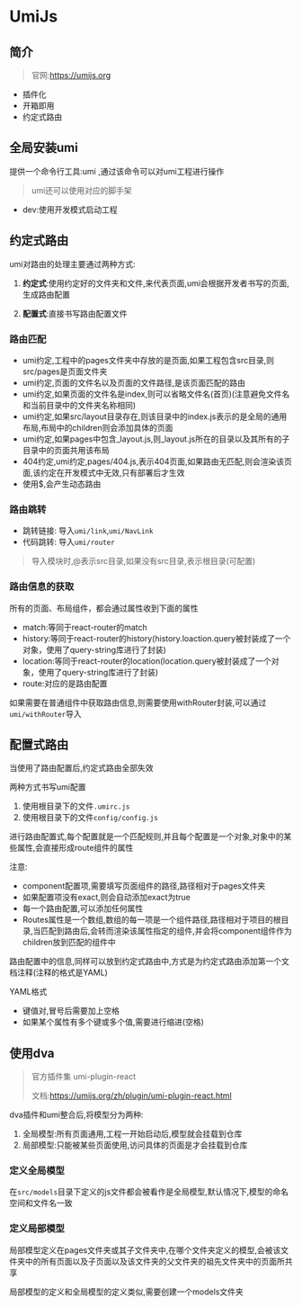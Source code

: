 # UmiJs 

## 简介

> 官网:<https://umijs.org>

- 插件化
- 开箱即用
- 约定式路由

## 全局安装umi

提供一个命令行工具:umi ,通过该命令可以对umi工程进行操作

> umi还可以使用对应的脚手架

- dev:使用开发模式启动工程

## 约定式路由

umi对路由的处理主要通过两种方式:

1. **约定式**:使用约定好的文件夹和文件,来代表页面,umi会根据开发者书写的页面,生成路由配置

2. **配置式**:直接书写路由配置文件


### 路由匹配

- umi约定,工程中的pages文件夹中存放的是页面,如果工程包含src目录,则src/pages是页面文件夹
- umi约定,页面的文件名以及页面的文件路径,是该页面匹配的路由
- umi约定,如果页面的文件名是index,则可以省略文件名(首页)(注意避免文件名和当前目录中的文件夹名称相同)
- umi约定,如果src/layout目录存在,则该目录中的index.js表示的是全局的通用布局,布局中的children则会添加具体的页面
- umi约定,如果pages中包含_layout.js,则_layout.js所在的目录以及其所有的子目录中的页面共用该布局
- 404约定,umi约定,pages/404.js,表示404页面,如果路由无匹配,则会渲染该页面,该约定在开发模式中无效,只有部署后才生效
- 使用$,会产生动态路由

### 路由跳转

- 跳转链接: 导入```umi/link```,```umi/NavLink```
- 代码跳转: 导入```umi/router```

> 导入模块时,@表示src目录,如果没有src目录,表示根目录(可配置)

### 路由信息的获取

所有的页面、布局组件，都会通过属性收到下面的属性

- match:等同于react-router的match
- history:等同于react-router的history(history.loaction.query被封装成了一个对象，使用了query-string库进行了封装)
- location:等同于react-router的location(location.query被封装成了一个对象，使用了query-string库进行了封装)
- route:对应的是路由配置
  
如果需要在普通组件中获取路由信息,则需要使用withRouter封装,可以通过```umi/withRouter```导入

## 配置式路由

当使用了路由配置后,约定式路由全部失效

两种方式书写umi配置

1. 使用根目录下的文件```.umirc.js```
2. 使用根目录下的文件```config/config.js```

进行路由配置式,每个配置就是一个匹配规则,并且每个配置是一个对象,对象中的某些属性,会直接形成route组件的属性

注意:

- component配置项,需要填写页面组件的路径,路径相对于pages文件夹
- 如果配置项没有exact,则会自动添加exact为true
- 每一个路由配置,可以添加任何属性
- Routes属性是一个数组,数组的每一项是一个组件路径,路径相对于项目的根目录,当匹配到路由后,会转而渲染该属性指定的组件,并会将component组件作为children放到匹配的组件中

路由配置中的信息,同样可以放到约定式路由中,方式是为约定式路由添加第一个文档注释(注释的格式是YAML)

YAML格式

- 键值对,冒号后需要加上空格
- 如果某个属性有多个键或多个值,需要进行缩进(空格)

## 使用dva

> 官方插件集 umi-plugin-react
>
> 文档:<https://umijs.org/zh/plugin/umi-plugin-react.html>

dva插件和umi整合后,将模型分为两种:

1. 全局模型:所有页面通用,工程一开始启动后,模型就会挂载到仓库
2. 局部模型:只能被某些页面使用,访问具体的页面是才会挂载到仓库

### 定义全局模型

在```src/models```目录下定义的js文件都会被看作是全局模型,默认情况下,模型的命名空间和文件名一致

### 定义局部模型

局部模型定义在pages文件夹或其子文件夹中,在哪个文件夹定义的模型,会被该文件夹中的所有页面以及子页面以及该文件夹的父文件夹的祖先文件夹中的页面所共享

局部模型的定义和全局模型的定义类似,需要创建一个models文件夹
